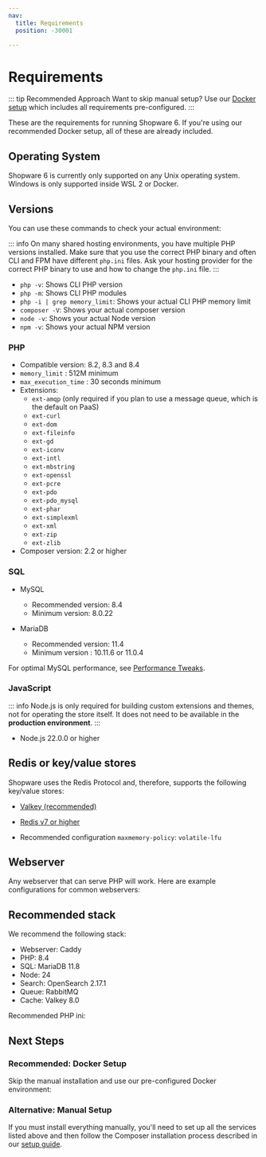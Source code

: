 ```yaml
---
nav:
  title: Requirements
  position: -30001

---
```


# Requirements

::: tip Recommended Approach
Want to skip manual setup? Use our [Docker setup](./setup) which includes all requirements pre-configured.
:::

These are the requirements for running Shopware 6. If you're using our recommended Docker setup, all of these are already included.

## Operating System

Shopware 6 is currently only supported on any Unix operating system. Windows is only supported inside WSL 2 or Docker.

## Versions

You can use these commands to check your actual environment:

::: info
On many shared hosting environments, you have multiple PHP versions installed. Make sure that you use the correct PHP binary and often CLI and FPM have different `php.ini` files. Ask your hosting provider for the correct PHP binary to use and how to change the `php.ini` file.
:::

* `php -v`: Shows CLI PHP version
* `php -m`: Shows CLI PHP modules
* `php -i | grep memory_limit`: Shows your actual CLI PHP memory limit
* `composer -V`: Shows your actual composer version
* `node -v`: Shows your actual Node version
* `npm -v`: Shows your actual NPM version

### PHP

* Compatible version: 8.2, 8.3 and 8.4
* `memory_limit` : 512M minimum
* `max_execution_time` : 30 seconds minimum
* Extensions:
  * `ext-amqp` (only required if you plan to use a message queue, which is the default on PaaS)
  * `ext-curl`
  * `ext-dom`
  * `ext-fileinfo`
  * `ext-gd`
  * `ext-iconv`
  * `ext-intl`
  * `ext-mbstring`
  * `ext-openssl`
  * `ext-pcre`
  * `ext-pdo`
  * `ext-pdo_mysql`
  * `ext-phar`
  * `ext-simplexml`
  * `ext-xml`
  * `ext-zip`
  * `ext-zlib`
* Composer version: 2.2 or higher

### SQL

* MySQL

  * Recommended version: 8.4
  * Minimum version: 8.0.22

* MariaDB

  * Recommended version: 11.4
  * Minimum version : 10.11.6 or 11.0.4

For optimal MySQL performance, see [Performance Tweaks](../hosting/performance/performance-tweaks#mysql-configuration).

### JavaScript

::: info
Node.js is only required for building custom extensions and themes, not for operating the store itself. It does not need to be available in the **production environment**.
:::

* Node.js 22.0.0 or higher

## Redis or key/value stores

Shopware uses the Redis Protocol and, therefore, supports the following key/value stores:

* [Valkey (recommended)](https://valkey.io/)
* [Redis v7 or higher](https://redis.io)

* Recommended configuration `maxmemory-policy`: `volatile-lfu`

## Webserver

Any webserver that can serve PHP will work. Here are example configurations for common webservers:

<PageRef page="../../resources/references/config-reference/server/apache" />
<PageRef page="../../resources/references/config-reference/server/caddy" />
<PageRef page="../../resources/references/config-reference/server/nginx" />

## Recommended stack

We recommend the following stack:

* Webserver: Caddy
* PHP: 8.4
* SQL: MariaDB 11.8
* Node: 24
* Search: OpenSearch 2.17.1
* Queue: RabbitMQ
* Cache: Valkey 8.0

Recommended PHP ini:
<PageRef page="../hosting/performance/performance-tweaks#php-config-tweaks" />

## Next Steps

### Recommended: Docker Setup

Skip the manual installation and use our pre-configured Docker environment:

<PageRef page="./setup" title="Shopware Development Setup" />

### Alternative: Manual Setup

If you must install everything manually, you'll need to set up all the services listed above and then follow the Composer installation process described in our [setup guide](./setup#project-structure).
